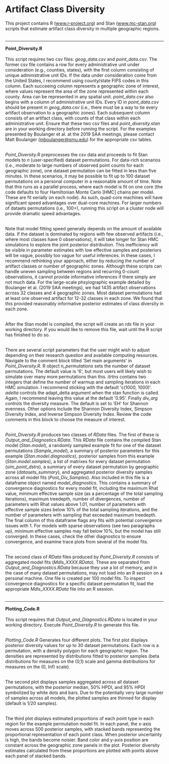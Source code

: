 # Artifact Class Diversity
This project contains R (www.r-project.org) and Stan (www.mc-stan.org) scripts that estimate artifact class diversity in multiple geographic regions.<br><br>

<hr>

<b>Point_Diversity.R</b><br><br>
This script requires two csv files: <i>geog_data.csv</i> and <i>point_data.csv</i>. The former csv file contains a row for every administrative unit under consideration (e.g., counties, states), with the first column consisting of unique administrative unit IDs. If the data under consideration come from the United States, I recommend using county/state FIPS codes in this column. Each succeeing column represents a geographic zone of interest, where values represent the area of the zone represented within each county. Area can be represented in any spatial unit. <i>point_data.csv</i> also begins with a column of administrative unit IDs. Every ID in <i>point_data.csv</i> should be present in <i>geog_data.csv</i> (i.e., there must be a way to tie every artifact observation to a geographic zones). Each subsequent column consists of an artifact class, with counts of that class within each administrative unit. Ensure that these two csv files and <i>point_diversity.stan</i> are in your working directory before running the script. For the examples presented by Boulanger et al. at the 2019 SAA meetings, please contact Matt Boulanger (mboulanger@smu.edu) for the appropriate csv tables.<br><br>

<i>Point_Diversity.R</i> preprocesses the csv data and proceeds to fit Stan models to <i>n</i> (user-specified) dataset permutations. For data-rich scenarios (i.e., moderate to large numbers of observed point counts for each geographic zone), one dataset permutation can be fitted in less than five minutes. In these scenarios, it may be possible to fit up to 100 dataset permutations on a personal computer in a reasonable amount of time. Note that this runs as a parallel process, where each model is fit on one core (the code defaults to four Hamiltonian Monte Carlo [HMC] chains per model. These are fit serially on each node). As such, quad-core machines will have significant speed advantages over dual-core machines. For larger numbers of dataets permutations (i.e., 100+), running this script on a cluster node will provide dramatic speed advantages.<br><br>

Note that model fitting speed generally depends on the amount of available data. If the dataset is dominated by regions with few observed artifacts (i.e., where most classes have 0 observations), it will take longer for Stan HMC simulations to explore the joint posterior distribution. This inefficiency will be visible in parameter estimates with low effective samples and posteriors will be vague, possibly too vague for useful inferences. In these cases, I recommend rethinking your approach, either by reducing the number of artifact classes or number of geographic zones. Although these scripts can handle uneven sampling between regions and recurring 0-count observations, it cannot provide informative inferences if there simply are not much data. For the large-scale phsyiographic example detailed by Boulanger et al. (2019 SAA meetings), we had 1435 artifact observations across 32 classes and 4 geographic zones. Most dataset permutations had at least one observed artifact for 12-32 classes in each zone. We found that this provided reasonably informative posterior estimates of class diversity in each zone.<br><br>

After the Stan model is compiled, the script will create an <i>rds</i> file in your working directory. If you would like to remove this file, wait until the R script has finished to do so.<br><br>

There are several script parameters that the user might wish to adjust depending on their research question and available computing resources. Navigate to the comment block titled 'Set main arguments' in <i>Point_Diversity.R</i>. R object <i>n_permutations</i> sets the number of dataset permutations. The default value is '6', but most users will likely wish to simulate over many more permutations than this. <i>itrtns</i> contains two integers that define the number of warmup and sampling iterations in each HMC simulation. I recommend sticking with the default 'c(1000, 1000)'. <i>adelta</i> controls the adapt_delta argument when the stan function is called. Again, I recommend leaving this value at the default '0.95'. Finally <i>div_arg</i> controls the diversity measure. The default is set to 'EH' for Shannon evenness. Other options include the Shannon Diversity Index, Simpson Diversity Index, and Inverse Simpson Diversity Index. Review the code comments in this block to choose the measure of interest.<br><br>

<i>Point_Diversity.R</i> produces two classes of <i>RData</i> files. The first of these is <i>Output_and_Diagnostics.RData</i>. This <i>RData</i> file contains the compiled Stan model (<i>Stan.model</i>), a randomly sampled example fit for one of the dataset permutations (<i>Sample_model</i>), a summary of posterior parameters for this example (<i>Stan.model.diagnostics</i>), posterior samples from this example (<i>Stan.model.samples</i>), a list of matrixes for every dataset permutation (<i>sim_point_dstrs</i>), a summary of every dataset permutation by geographic zone (<i>datasets_summary</i>), and aggregated posterior diversity samples across all model fits (<i>Post_Div_Samples</i>). Also included in this file is a dataframe object named <i>model_diagnostics</i>. This contains a summary of convergence diagnostics for every model fit, including the maximum Rhat value, minimum effective sample size (as a percentage of the total sampling iterations), maximum treedepth, number of divergences, number of parameters with Rhat values above 1.01, number of parameters with effective sample sizes below 10% of the total sampling iterations, and the number of parameters with sampling that exceeded maximum treedepth. The final column of this dataframe flags any fits with potential convergence issues with 1. For models with sparse observations (see two paragraphs up), minimum effective samples may fall below 10%, but the model has still converged. In these cases, check the other diagnostics to ensure convergence, and examine trace plots from several of the model fits.<br><br>

The second class of <i>RData</i> files produced by <i>Point_Diversity.R</i> consists of aggregated model fits (<i>Mdls_XXXX.RData</i>). These are separated from <i>Output_and_Diagnostics.RData</i> because they use a lot of memory, and in the case of many dataset permutations, may not load into an R session on a personal machine. One file is created per 100 model fits. To inspect convergence diagnostics for a specific dataset permutation fit, load the appropriate <i>Mdls_XXXX.RData</i> file into an R session.<br><br>

<hr>

<b>Plotting_Code.R</b><br><br>
This script requires that <i>Output_and_Diagnostics.RData</i> is located in your working directory. Execute <i>Point_Diversity.R</i> to generate this file.<br><br>

<i>Plotting_Code.R</i> Generates four different plots. The first plot displays posterior diversity values for up to 30 dataset permutations. Each row is a permutation, with a density polygon for each geographic region. The densities are represented by distributions fitted to posterior samples (beta distributions for measures on the (0,1) scale and gamma distributions for measures on the (0, Inf) scale).<br><br>

The second plot displays samples aggregated across all dataset permutations, with the posterior median, 50% HPDI, and 95% HPDI symbolized by white dots and bars. Due to the potentially very large number of samples across all models, the plotted samples are thinned for display (default is 1/20 samples).<br><br>

The third plot displays estimated proportions of each point type in each region for the example permutation model fit. In each panel, the x-axis moves across 500 posterior samples, with stacked bands representing the proportional representation of each point class. When posterior uncertainty is high, the bands become noisier. Band color and y-axis position are constant across the geographic zone panels in the plot. Posterior diversity estimates calculated from these proportions are plotted with points above each panel of stacked bands.

